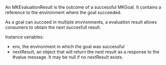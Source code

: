 An MKEvaluationResult is the outcome of a successful MKGoal. It contains a reference to the environment where the goal succeeded.

As a goal can succeed in multiple environments, a evaluation result allows consumers to obtain the next succesfull result.

Instance variables:
  - env, the environment in which the goal was successful
  - nextResult, an object that will return the next result as a response to the #value message. It may be null if no nextResult exists.